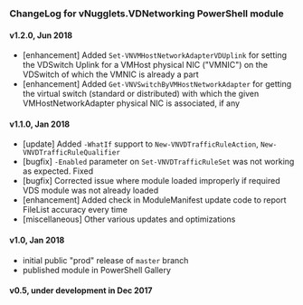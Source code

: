 ### ChangeLog for vNugglets.VDNetworking PowerShell module

#### v1.2.0, Jun 2018
- \[enhancement] Added `Set-VNVMHostNetworkAdapterVDUplink` for setting the VDSwitch Uplink for a VMHost physical NIC ("VMNIC") on the VDSwitch of which the VMNIC is already a part
- \[enhancement] Added `Get-VNVSwitchByVMHostNetworkAdapter` for getting the virtual switch (standard or distributed) with which the given VMHostNetworkAdapter physical NIC is associated, if any

#### v1.1.0, Jan 2018
- \[update] Added `-WhatIf` support to `New-VNVDTrafficRuleAction`, `New-VNVDTrafficRuleQualifier`
- \[bugfix] `-Enabled` parameter on `Set-VNVDTrafficRuleSet` was not working as expected. Fixed
- \[bugfix] Corrected issue where module loaded improperly if required VDS module was not already loaded
- \[enhancement] Added check in ModuleManifest update code to report FileList accuracy every time
- \[miscellaneous] Other various updates and optimizations

#### v1.0, Jan 2018
- initial public "prod" release of `master` branch
- published module in PowerShell Gallery

#### v0.5, under development in Dec 2017

